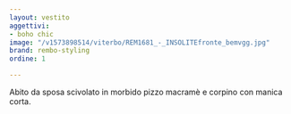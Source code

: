 ```yaml
---
layout: vestito
aggettivi:
- boho chic
image: "/v1573898514/viterbo/REM1681_-_INSOLITEfronte_bemvgg.jpg"
brand: rembo-styling
ordine: 1

---
```

Abito da sposa scivolato in morbido pizzo macramè e corpino con manica corta.